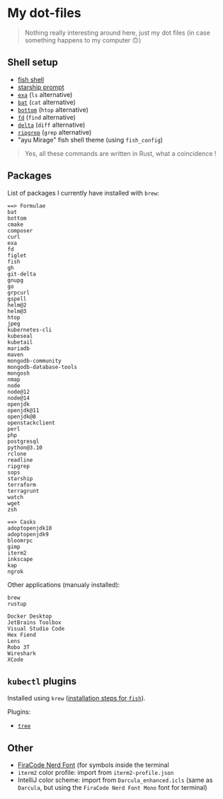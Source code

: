 # My dot-files

> Nothing really interesting around here, just my dot files (in case something happens to my computer 🙃)

## Shell setup

- [fish shell](https://fishshell.com/)
- [starship prompt](https://starship.rs/)
- [`exa`](https://github.com/ogham/exa) (`ls` alternative)
- [`bat`](https://github.com/sharkdp/bat) (`cat` alternative)
- [`bottom`](https://github.com/ClementTsang/bottom) (`htop` alternative)
- [`fd`](https://github.com/sharkdp/fd) (`find` alternative)
- [`delta`](https://github.com/dandavison/delta) (`diff` alternative)
- [`ripgrep`](https://github.com/BurntSushi/ripgrep) (`grep` alternative)
- "ayu Mirage" fish shell theme (using `fish_config`)

> Yes, all these commands are written in Rust, what a coincidence !

## Packages

List of packages I currently have installed with `brew`:

```
==> Formulae
bat
bottom
cmake
composer
curl
exa
fd
figlet
fish
gh
git-delta
gnupg
go
grpcurl
gspell
helm@2
helm@3
htop
jpeg
kubernetes-cli
kubeseal
kubetail
mariadb
maven
mongodb-community
mongodb-database-tools
mongosh
nmap
node
node@12
node@14
openjdk
openjdk@11
openjdk@8
openstackclient
perl
php
postgresql
python@3.10
rclone
readline
ripgrep
sops
starship
terraform
terragrunt
watch
wget
zsh

==> Casks
adoptopenjdk10
adoptopenjdk9
bloomrpc
gimp
iterm2
inkscape
kap
ngrok
```

Other applications (manualy installed):

```
brew
rustup

Docker Desktop
JetBrains Toolbox
Visual Studio Code
Hex Fiend
Lens
Robo 3T
Wireshark
XCode
```

## `kubectl` plugins

Installed using `krew` ([installation steps for `fish`](https://krew.sigs.k8s.io/docs/user-guide/setup/install/#fish)).

Plugins:
- [`tree`](https://github.com/ahmetb/kubectl-treek)


## Other

- [FiraCode Nerd Font](https://www.nerdfonts.com/font-downloads) (for symbols inside the terminal
- `iterm2` color profile: import from `iterm2-profile.json`
- IntelliJ color scheme: import from `Darcula_enhanced.icls` (same as `Darcula`, but using the `FiraCode Nerd Font Mono` font for terminal)
